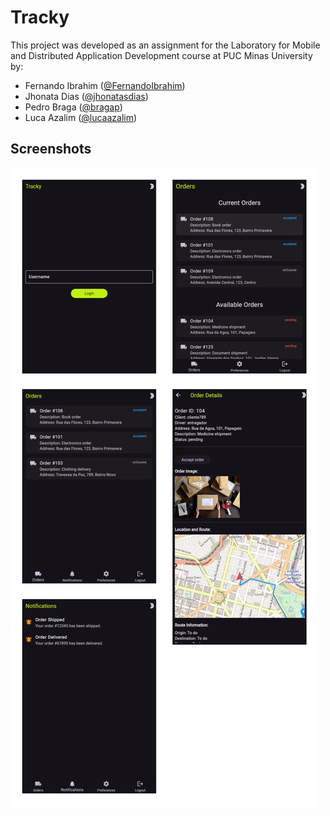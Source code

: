 # Tracky

This project was developed as an assignment for the Laboratory for Mobile and Distributed Application Development course at PUC Minas University by:

- Fernando Ibrahim ([@FernandoIbrahim](https://github.com/FernandoIbrahim))
- Jhonata Dias ([@jhonatasdias](https://github.com/jhonatasdias))
- Pedro Braga ([@bragap](https://github.com/bragap))
- Luca Azalim ([@lucaazalim](https://github.com/lucaazalim))

## Screenshots

![Screenshots](/assets/screenshots.png)
